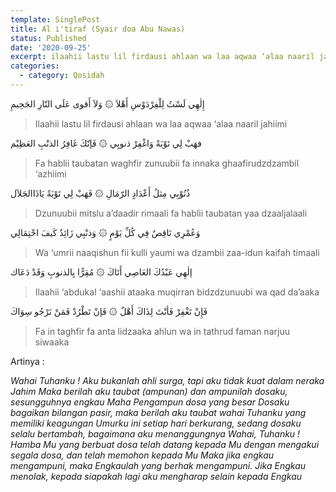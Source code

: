 ```yaml
---
template: SinglePost
title: Al i'tiraf (Syair doa Abu Nawas)
status: Published
date: '2020-09-25'
excerpt: ilaahii lastu lil firdausi ahlaan wa laa aqwaa ‘alaa naaril jahiimi
categories:
  - category: Qosidah
---
```

إِلٰهِي لَسْتُ لِلْفِرْدَوْسِ أَهْلاَ ۞ وَلاَ أَقوى عَلَى النّارِ الجَحِيمِ

> Ilaahii lastu lil firdausi ahlaan wa laa aqwaa ‘alaa naaril jahiimi

فهَبْ لِي تَوْبَةً وَاغْفِرْ ذنوبِي ۞ فَإنّكَ غَافِرُ الذنْبِ العَظِيْم

> Fa hablii taubatan waghfir zunuubii fa innaka ghaafirudzdzambil ‘azhiimi

ذُنُوْبِي مِثلُ أَعْدَادٍ الرّمَالِ ۞ فَهَبْ لِي تَوْبَةً يَاذَاالجَلاَل

> Dzunuubii mitslu a’daadir rimaali fa hablii taubatan yaa dzaaljalaali

وَعُمْرِي نَاقِصٌ فِي كُلِّ يَوْمٍ ۞ وَذنْبِي زَائِدٌ كَيفَ احْتِمَالِي

> Wa ‘umrii naaqishun fii kulli yaumi wa dzambii zaa-idun kaifah timaali

إلٰهِي عَبْدُكَ العَاصِي أَتَاكَ ۞ مُقِرًّا بِالذنوبِ وَقَدْ دَعَاك

> Ilaahii ‘abdukal ‘aashii ataaka muqirran bidzdzunuubi wa qad da’aaka

فَإِنْ تَغْفِرْ فَأنْتَ لِذَاكَ أَهْلٌ ۞ فَإنْ تَطْرُدْ فَمَنْ نَرْجُو سِوَاكَ

> Fa in taghfir fa anta lidzaaka ahlun wa in tathrud faman narjuu siwaaka

Artinya : 

_Wahai Tuhanku ! Aku bukanlah ahli surga, tapi aku tidak kuat dalam neraka Jahim
Maka berilah aku taubat (ampunan) dan ampunilah dosaku, sesungguhnya engkau Maha Pengampun dosa yang besar
Dosaku bagaikan bilangan pasir, maka berilah aku taubat wahai Tuhanku yang memiliki keagungan
Umurku ini setiap hari berkurang, sedang dosaku selalu bertambah, bagaimana aku menanggungnya
Wahai, Tuhanku ! Hamba Mu yang berbuat dosa telah datang kepada Mu dengan mengakui segala dosa, dan telah memohon kepada Mu
Maka jika engkau mengampuni, maka Engkaulah yang berhak mengampuni. Jika Engkau menolak, kepada siapakah lagi aku mengharap selain kepada Engkau_
